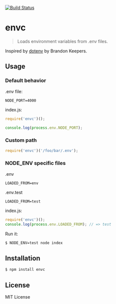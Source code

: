 [![Build Status](https://secure.travis-ci.org/vesln/envc.png)](http://travis-ci.org/vesln/envc)

# envc

> Loads environment variables from .env files.

Inspired by [dotenv](https://github.com/bkeepers/dotenv) by Brandon Keepers.

## Usage

### Default behavior

.env file:

```
NODE_PORT=4000
```

index.js:

```js
require('envc')();

console.log(process.env.NODE_PORT);
```

### Custom path

```js
require('envc')('/foo/bar/.env');
```

### NODE_ENV specific files

.env
```
LOADED_FROM=env
```

.env.test

```
LOADED_FROM=test
```

index.js:

```js
require('envc')();
console.log(process.env.LOADED_FROM); // => test
```

Run it:

```bash
$ NODE_ENV=test node index
```

## Installation

```js
$ npm install envc
```

## License

MIT License
